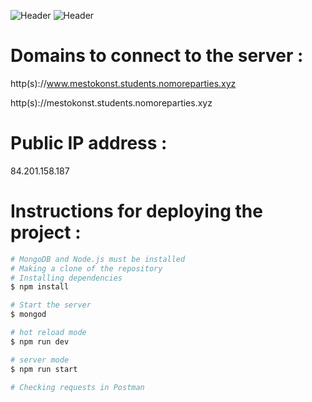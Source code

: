![Header](https://github.com/KonstantinOkhlynin/Project15/blob/develop/assets/Attention.svg)
![Header](https://github.com/KonstantinOkhlynin/Project15/blob/develop/assets/Mesto%20BackendEN.svg)

# Domains to connect to the server :
http(s)://www.mestokonst.students.nomoreparties.xyz

http(s)://mestokonst.students.nomoreparties.xyz
# Public IP address :
84.201.158.187

# Instructions for deploying the project :

```bash
# MongoDB and Node.js must be installed
# Making a clone of the repository
# Installing dependencies
$ npm install

# Start the server
$ mongod

# hot reload mode
$ npm run dev

# server mode
$ npm run start

# Checking requests in Postman